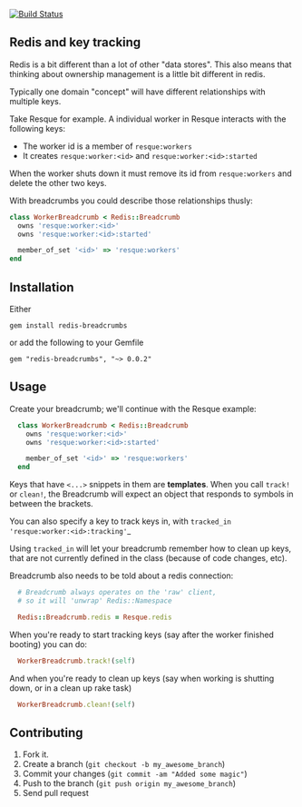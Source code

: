 [![Build Status](https://travis-ci.org/ecoffey/redis-breadcrumbs.png)](https://travis-ci.org/ecoffey/redis-breadcrumbs)

## Redis and key tracking

Redis is a bit different than a lot of other "data stores". This also means that thinking about ownership management
is a little bit different in redis.

Typically one domain "concept" will have different relationships with multiple keys.

Take Resque for example. A individual worker in Resque interacts with the following keys:

* The worker id is a member of `resque:workers`
* It creates `resque:worker:<id>` and `resque:worker:<id>:started`

When the worker shuts down it must remove its id from `resque:workers` and delete the other two keys.

With breadcrumbs you could describe those relationships thusly:

```ruby
class WorkerBreadcrumb < Redis::Breadcrumb
  owns 'resque:worker:<id>'
  owns 'resque:worker:<id>:started'

  member_of_set '<id>' => 'resque:workers'
end
```

## Installation

Either

`gem install redis-breadcrumbs`

or add the following to your Gemfile

`gem "redis-breadcrumbs", "~> 0.0.2"`

## Usage

Create your breadcrumb; we'll continue with the Resque example:

```ruby
  class WorkerBreadcrumb < Redis::Breadcrumb
    owns 'resque:worker:<id>'
    owns 'resque:worker:<id>:started'

    member_of_set '<id>' => 'resque:workers'
  end
```

Keys that have `<...>` snippets in them are **templates**.  When you call `track!` or `clean!`,
the Breadcrumb will expect an object that responds to symbols in between the brackets.

You can also specify a key to track keys in, with `tracked_in 'resque:worker:<id>:tracking'`_

Using `tracked_in` will let your breadcrumb remember how to clean up keys, that are not currently
defined in the class (because of code changes, etc).

Breadcrumb also needs to be told about a redis connection:

```ruby
  # Breadcrumb always operates on the 'raw' client,
  # so it will 'unwrap' Redis::Namespace

  Redis::Breadcrumb.redis = Resque.redis
```

When you're ready to start tracking keys (say after the worker finished booting) you can
do:

```ruby
  WorkerBreadcrumb.track!(self)
```

And when you're ready to clean up keys (say when working is shutting down, or in a clean up rake task)

```ruby
  WorkerBreadcrumb.clean!(self)
```

## Contributing

1. Fork it.
2. Create a branch (`git checkout -b my_awesome_branch`)
3. Commit your changes (`git commit -am "Added some magic"`)
4. Push to the branch (`git push origin my_awesome_branch`)
5. Send pull request
